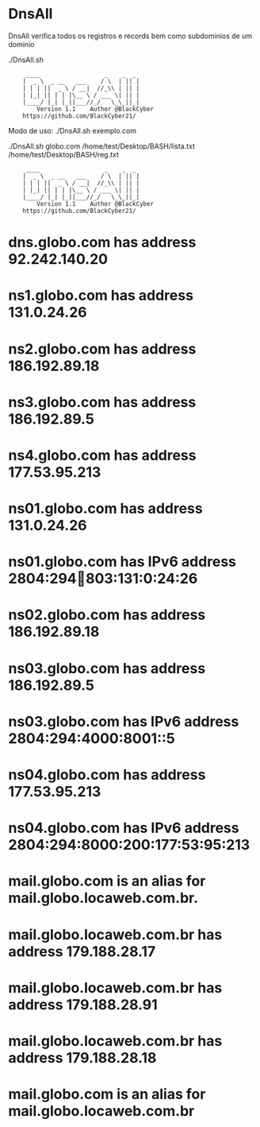 # DnsAll
DnsAll verifica todos os registros e records bem como subdominios de um dominio

./DnsAll.sh

		 ____                  _    _  _
		|  _ \  _ __   ___    / \  | || |
		| | | ||  _ \ / __|  //_\\ | || |
		| |_| || | | |\__ \ / ___ \| || |
		|____/ |_| |_||___//_/   \_\_||_|
	        Version 1.1    Author @BlackCyber
		https://github.com/BlackCyber21/

Modo de uso: ./DnsAll.sh exemplo.com

./DnsAll.sh globo.com /home/test/Desktop/BASH/lista.txt /home/test/Desktop/BASH/reg.txt

		 ____                  _    _  _
		|  _ \  _ __   ___    / \  | || |
		| | | ||  _ \ / __|  //_\\ | || |
		| |_| || | | |\__ \ / ___ \| || |
		|____/ |_| |_||___//_/   \_\_||_|
	        Version 1.1    Author @BlackCyber
		https://github.com/BlackCyber21/

# dns.globo.com has address 92.242.140.20
# ns1.globo.com has address 131.0.24.26
# ns2.globo.com has address 186.192.89.18
# ns3.globo.com has address 186.192.89.5
# ns4.globo.com has address 177.53.95.213
# ns01.globo.com has address 131.0.24.26
# ns01.globo.com has IPv6 address 2804:294:100:803:131:0:24:26
# ns02.globo.com has address 186.192.89.18
# ns03.globo.com has address 186.192.89.5
# ns03.globo.com has IPv6 address 2804:294:4000:8001::5
# ns04.globo.com has address 177.53.95.213
# ns04.globo.com has IPv6 address 2804:294:8000:200:177:53:95:213
# mail.globo.com is an alias for mail.globo.locaweb.com.br.
# mail.globo.locaweb.com.br has address 179.188.28.17
# mail.globo.locaweb.com.br has address 179.188.28.91
# mail.globo.locaweb.com.br has address 179.188.28.18
# mail.globo.com is an alias for mail.globo.locaweb.com.br
